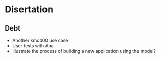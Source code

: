 # Disertation

## Debt

  - Another kmc400 use case
  - User tests with Ana
  - Illustrate the process of building a new application using the model?
